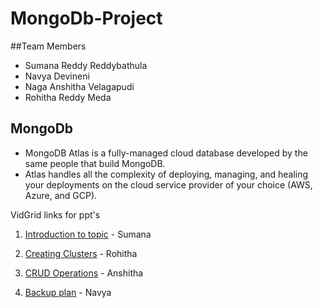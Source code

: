 # MongoDb-Project

##Team Members
- Sumana Reddy Reddybathula
- Navya Devineni
- Naga Anshitha Velagapudi
- Rohitha Reddy Meda

## MongoDb 

- MongoDB Atlas is a fully-managed cloud database developed by the same people that build MongoDB.
- Atlas handles all the complexity of deploying, managing, and healing your deployments on the cloud service provider of your choice (AWS, Azure, and GCP). 



VidGrid links for ppt's

1. <a href="https://use.vg/gf34Re">Introduction to topic</a> - Sumana

2. <a href="https://use.vg/HcqSdL">Creating Clusters</a> - Rohitha

3. <a href="https://app.vidgrid.com/view/wyl11r8Ad3kj">CRUD Operations</a> - Anshitha

4. <a href="https://use.vg/dxOSmt">Backup plan</a> - Navya  
